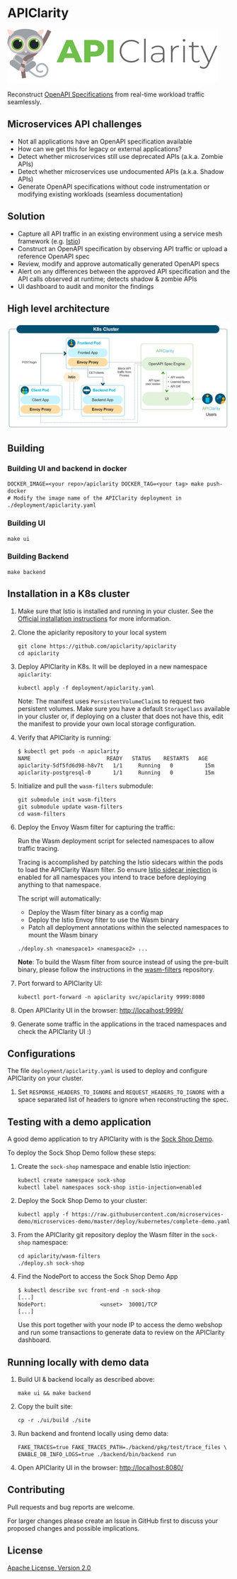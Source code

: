 # APIClarity

![APIClarity](API_clarity.svg "APIClarity")

Reconstruct [OpenAPI Specifications](https://spec.openapis.org/oas/latest.html)
from real-time workload traffic seamlessly.

## Microservices API challenges

- Not all applications have an OpenAPI specification available
- How can we get this for legacy or external applications?
- Detect whether microservices still use deprecated APIs (a.k.a. Zombie APIs)
- Detect whether microservices use undocumented APIs (a.k.a. Shadow APIs)
- Generate OpenAPI specifications without code instrumentation or
  modifying existing workloads (seamless documentation)

## Solution

- Capture all API traffic in an existing environment using a service mesh
  framework (e.g. [Istio](https://istio.io/))
- Construct an OpenAPI specification by observing API traffic or upload a
  reference OpenAPI spec
- Review, modify and approve automatically generated OpenAPI specs
- Alert on any differences between the approved API specification and the API
  calls observed at runtime; detects shadow & zombie APIs
- UI dashboard to audit and monitor the findings

## High level architecture

![High level architecture](diagram.jpg "High level architecture")

## Building

### Building UI and backend in docker

```shell
DOCKER_IMAGE=<your repo>/apiclarity DOCKER_TAG=<your tag> make push-docker
# Modify the image name of the APIClarity deployment in ./deployment/apiclarity.yaml
```

### Building UI

```shell
make ui
```

### Building Backend

```shell
make backend
```

## Installation in a K8s cluster

1. Make sure that Istio is installed and running in your cluster.
   See the [Official installation instructions](https://istio.io/latest/docs/setup/getting-started/#install)
   for more information.

2. Clone the apiclarity repository to your local system

   ```shell
   git clone https://github.com/apiclarity/apiclarity
   cd apiclarity
   ```

3. Deploy APIClarity in K8s. It will be deployed in a new namespace `apiclarity`:

   ```shell
   kubectl apply -f deployment/apiclarity.yaml
   ```

   Note: The manifest uses `PersistentVolumeClaim`s to request two persistent
   volumes. Make sure you have a default `StorageClass` available in your
   cluster or, if deploying on a cluster that does not have this, edit the
   manifest to provide your own local storage configuration.
4. Verify that APIClarity is running:

   ```shell
   $ kubectl get pods -n apiclarity
   NAME                        READY   STATUS    RESTARTS   AGE
   apiclarity-5df5fd6d98-h8v7t   1/1     Running   0          15m
   apiclarity-postgresql-0       1/1     Running   0          15m
   ```

5. Initialize and pull the `wasm-filters` submodule:

   ```shell
   git submodule init wasm-filters
   git submodule update wasm-filters
   cd wasm-filters
   ```

6. Deploy the Envoy Wasm filter for capturing the traffic:

   Run the Wasm deployment script for selected namespaces to allow traffic
   tracing.

   Tracing is accomplished by patching the Istio sidecars within the pods
   to load the APIClarity Wasm filter. So ensure [Istio sidecar injection](https://istio.io/latest/docs/setup/additional-setup/sidecar-injection/)
   is enabled for all namespaces you intend to trace before deploying anything
   to that namespace.

   The script will automatically:
   - Deploy the Wasm filter binary as a config map
   - Deploy the Istio Envoy filter to use the Wasm binary
   - Patch all deployment annotations within the selected namespaces to mount
     the Wasm binary

   ```shell
   ./deploy.sh <namespace1> <namespace2> ...
   ```

   **Note**:
   To build the Wasm filter from source instead of using the pre-built binary,
   please follow the instructions in the [wasm-filters](https://github.com/apiclarity/wasm-filters)
   repository.
7. Port forward to APIClarity UI:

   ```shell
   kubectl port-forward -n apiclarity svc/apiclarity 9999:8080
   ```

8. Open APIClarity UI in the browser: <http://localhost:9999/>
9. Generate some traffic in the applications in the traced namespaces and check
   the APIClarity UI :)

## Configurations

The file `deployment/apiclarity.yaml` is used to deploy and configure APIClarity on your cluster.

1. Set `RESPONSE_HEADERS_TO_IGNORE` and `REQUEST_HEADERS_TO_IGNORE` with a space separated list of headers to ignore when reconstructing the spec.

## Testing with a demo application

A good demo application to try APIClarity with is the [Sock Shop Demo](https://microservices-demo.github.io/).

To deploy the Sock Shop Demo follow these steps:

1. Create the `sock-shop` namespace and enable Istio injection:

   ```shell
   kubectl create namespace sock-shop
   kubectl label namespaces sock-shop istio-injection=enabled
   ```

2. Deploy the Sock Shop Demo to your cluster:

   ```shell
   kubectl apply -f https://raw.githubusercontent.com/microservices-demo/microservices-demo/master/deploy/kubernetes/complete-demo.yaml
   ```

3. From the APIClarity git repository deploy the Wasm filter in the `sock-shop`
   namespace:

   ```shell
   cd apiclarity/wasm-filters
   ./deploy.sh sock-shop
   ```

4. Find the NodePort to access the Sock Shop Demo App

   ```shell
   $ kubectl describe svc front-end -n sock-shop
   [...]
   NodePort:                 <unset>  30001/TCP
   [...]
   ```

   Use this port together with your node IP to access the demo webshop and run
   some transactions to generate data to review on the APIClarity dashboard.

## Running locally with demo data

1. Build UI & backend locally as described above:

   ```shell
   make ui && make backend
   ```

2. Copy the built site:

   ```shell
   cp -r ./ui/build ./site
   ```

3. Run backend and frontend locally using demo data:

   ```shell
   FAKE_TRACES=true FAKE_TRACES_PATH=./backend/pkg/test/trace_files \
   ENABLE_DB_INFO_LOGS=true ./backend/bin/backend run
   ```

4. Open APIClarity UI in the browser: <http://localhost:8080/>

## Contributing

Pull requests and bug reports are welcome.

For larger changes please create an Issue in GitHub first to discuss your
proposed changes and possible implications.

## License

[Apache License, Version 2.0](https://www.apache.org/licenses/LICENSE-2.0)
